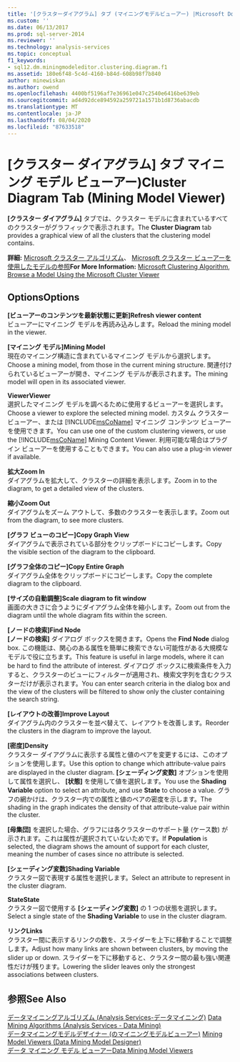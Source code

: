 ```yaml
---
title: '[クラスターダイアグラム] タブ (マイニングモデルビューアー) |Microsoft Docs'
ms.custom: ''
ms.date: 06/13/2017
ms.prod: sql-server-2014
ms.reviewer: ''
ms.technology: analysis-services
ms.topic: conceptual
f1_keywords:
- sql12.dm.miningmodeleditor.clustering.diagram.f1
ms.assetid: 180e6f48-5c4d-4160-b84d-608b98f7b840
author: minewiskan
ms.author: owend
ms.openlocfilehash: 4400bf5196af7e36961e047c2540e6416be639eb
ms.sourcegitcommit: ad4d92dce894592a259721a1571b1d8736abacdb
ms.translationtype: MT
ms.contentlocale: ja-JP
ms.lasthandoff: 08/04/2020
ms.locfileid: "87633518"
---
```

# <a name="cluster-diagram-tab-mining-model-viewer"></a><span data-ttu-id="cb74b-102">[クラスター ダイアグラム] タブ マイニング モデル ビューアー)</span><span class="sxs-lookup"><span data-stu-id="cb74b-102">Cluster Diagram Tab (Mining Model Viewer)</span></span>
  <span data-ttu-id="cb74b-103">**[クラスター ダイアグラム]** タブでは、クラスター モデルに含まれているすべてのクラスターがグラフィックで表示されます。</span><span class="sxs-lookup"><span data-stu-id="cb74b-103">The **Cluster Diagram** tab provides a graphical view of all the clusters that the clustering model contains.</span></span>  
  
 <span data-ttu-id="cb74b-104">**詳細:** [Microsoft クラスター アルゴリズム](data-mining/microsoft-clustering-algorithm.md)、 [Microsoft クラスター ビューアーを使用したモデルの参照](data-mining/browse-a-model-using-the-microsoft-cluster-viewer.md)</span><span class="sxs-lookup"><span data-stu-id="cb74b-104">**For More Information:** [Microsoft Clustering Algorithm](data-mining/microsoft-clustering-algorithm.md), [Browse a Model Using the Microsoft Cluster Viewer](data-mining/browse-a-model-using-the-microsoft-cluster-viewer.md)</span></span>  
  
## <a name="options"></a><span data-ttu-id="cb74b-105">Options</span><span class="sxs-lookup"><span data-stu-id="cb74b-105">Options</span></span>  
 <span data-ttu-id="cb74b-106">**[ビューアーのコンテンツを最新状態に更新]**</span><span class="sxs-lookup"><span data-stu-id="cb74b-106">**Refresh viewer content**</span></span>  
 <span data-ttu-id="cb74b-107">ビューアーにマイニング モデルを再読み込みします。</span><span class="sxs-lookup"><span data-stu-id="cb74b-107">Reload the mining model in the viewer.</span></span>  
  
 <span data-ttu-id="cb74b-108">**[マイニング モデル]**</span><span class="sxs-lookup"><span data-stu-id="cb74b-108">**Mining Model**</span></span>  
 <span data-ttu-id="cb74b-109">現在のマイニング構造に含まれているマイニング モデルから選択します。</span><span class="sxs-lookup"><span data-stu-id="cb74b-109">Choose a mining model, from those in the current mining structure.</span></span> <span data-ttu-id="cb74b-110">関連付けられているビューアーが開き、マイニング モデルが表示されます。</span><span class="sxs-lookup"><span data-stu-id="cb74b-110">The mining model will open in its associated viewer.</span></span>  
  
 <span data-ttu-id="cb74b-111">**Viewer**</span><span class="sxs-lookup"><span data-stu-id="cb74b-111">**Viewer**</span></span>  
 <span data-ttu-id="cb74b-112">選択したマイニング モデルを調べるために使用するビューアーを選択します。</span><span class="sxs-lookup"><span data-stu-id="cb74b-112">Choose a viewer to explore the selected mining model.</span></span> <span data-ttu-id="cb74b-113">カスタム クラスター ビューアー、または [!INCLUDE[msCoName](../includes/msconame-md.md)] マイニング コンテンツ ビューアーを使用できます。</span><span class="sxs-lookup"><span data-stu-id="cb74b-113">You can use one of the custom clustering viewers, or use the [!INCLUDE[msCoName](../includes/msconame-md.md)] Mining Content Viewer.</span></span> <span data-ttu-id="cb74b-114">利用可能な場合はプラグイン ビューアーを使用することもできます。</span><span class="sxs-lookup"><span data-stu-id="cb74b-114">You can also use a plug-in viewer if available.</span></span>  
  
 <span data-ttu-id="cb74b-115">**拡大**</span><span class="sxs-lookup"><span data-stu-id="cb74b-115">**Zoom In**</span></span>  
 <span data-ttu-id="cb74b-116">ダイアグラムを拡大して、クラスターの詳細を表示します。</span><span class="sxs-lookup"><span data-stu-id="cb74b-116">Zoom in to the diagram, to get a detailed view of the clusters.</span></span>  
  
 <span data-ttu-id="cb74b-117">**縮小**</span><span class="sxs-lookup"><span data-stu-id="cb74b-117">**Zoom Out**</span></span>  
 <span data-ttu-id="cb74b-118">ダイアグラムをズーム アウトして、多数のクラスターを表示します。</span><span class="sxs-lookup"><span data-stu-id="cb74b-118">Zoom out from the diagram, to see more clusters.</span></span>  
  
 <span data-ttu-id="cb74b-119">**[グラフ ビューのコピー]**</span><span class="sxs-lookup"><span data-stu-id="cb74b-119">**Copy Graph View**</span></span>  
 <span data-ttu-id="cb74b-120">ダイアグラムで表示されている部分をクリップボードにコピーします。</span><span class="sxs-lookup"><span data-stu-id="cb74b-120">Copy the visible section of the diagram to the clipboard.</span></span>  
  
 <span data-ttu-id="cb74b-121">**[グラフ全体のコピー]**</span><span class="sxs-lookup"><span data-stu-id="cb74b-121">**Copy Entire Graph**</span></span>  
 <span data-ttu-id="cb74b-122">ダイアグラム全体をクリップボードにコピーします。</span><span class="sxs-lookup"><span data-stu-id="cb74b-122">Copy the complete diagram to the clipboard.</span></span>  
  
 <span data-ttu-id="cb74b-123">**[サイズの自動調整]**</span><span class="sxs-lookup"><span data-stu-id="cb74b-123">**Scale diagram to fit window**</span></span>  
 <span data-ttu-id="cb74b-124">画面の大きさに合うようにダイアグラム全体を縮小します。</span><span class="sxs-lookup"><span data-stu-id="cb74b-124">Zoom out from the diagram until the whole diagram fits within the screen.</span></span>  
  
 <span data-ttu-id="cb74b-125">**[ノードの検索]**</span><span class="sxs-lookup"><span data-stu-id="cb74b-125">**Find Node**</span></span>  
 <span data-ttu-id="cb74b-126">**[ノードの検索]** ダイアログ ボックスを開きます。</span><span class="sxs-lookup"><span data-stu-id="cb74b-126">Opens the **Find Node** dialog box.</span></span> <span data-ttu-id="cb74b-127">この機能は、関心のある属性を簡単に検索できない可能性がある大規模なモデルで役に立ちます。</span><span class="sxs-lookup"><span data-stu-id="cb74b-127">This feature is useful in large models, where it can be hard to find the attribute of interest.</span></span> <span data-ttu-id="cb74b-128">ダイアログ ボックスに検索条件を入力すると、クラスターのビューにフィルターが適用され、検索文字列を含むクラスターだけが表示されます。</span><span class="sxs-lookup"><span data-stu-id="cb74b-128">You can enter search criteria in the dialog box and the view of the clusters will be filtered to show only the cluster containing the search string.</span></span>  
  
 <span data-ttu-id="cb74b-129">**[レイアウトの改善]**</span><span class="sxs-lookup"><span data-stu-id="cb74b-129">**Improve Layout**</span></span>  
 <span data-ttu-id="cb74b-130">ダイアグラム内のクラスターを並べ替えて、レイアウトを改善します。</span><span class="sxs-lookup"><span data-stu-id="cb74b-130">Reorder the clusters in the diagram to improve the layout.</span></span>  
  
 <span data-ttu-id="cb74b-131">**[密度]**</span><span class="sxs-lookup"><span data-stu-id="cb74b-131">**Density**</span></span>  
 <span data-ttu-id="cb74b-132">クラスター ダイアグラムに表示する属性と値のペアを変更するには、このオプションを使用します。</span><span class="sxs-lookup"><span data-stu-id="cb74b-132">Use this option to change which attribute-value pairs are displayed in the cluster diagram.</span></span> <span data-ttu-id="cb74b-133">**[シェーディング変数]** オプションを使用して属性を選択し、 **[状態]** を使用して値を選択します。</span><span class="sxs-lookup"><span data-stu-id="cb74b-133">You use the **Shading Variable** option to select an attribute, and use **State** to choose a value.</span></span> <span data-ttu-id="cb74b-134">グラフの網かけは、クラスター内での属性と値のペアの密度を示します。</span><span class="sxs-lookup"><span data-stu-id="cb74b-134">The shading in the graph indicates the density of that attribute-value pair within the cluster.</span></span>  
  
 <span data-ttu-id="cb74b-135">**[母集団]** を選択した場合、グラフには各クラスターのサポート量 (ケース数) が示されます。これは属性が選択されていないためです。</span><span class="sxs-lookup"><span data-stu-id="cb74b-135">If **Population** is selected, the diagram shows the amount of support for each cluster, meaning the number of cases since no attribute is selected.</span></span>  
  
 <span data-ttu-id="cb74b-136">**[シェーディング変数]**</span><span class="sxs-lookup"><span data-stu-id="cb74b-136">**Shading Variable**</span></span>  
 <span data-ttu-id="cb74b-137">クラスター図で表現する属性を選択します。</span><span class="sxs-lookup"><span data-stu-id="cb74b-137">Select an attribute to represent in the cluster diagram.</span></span>  
  
 <span data-ttu-id="cb74b-138">**State**</span><span class="sxs-lookup"><span data-stu-id="cb74b-138">**State**</span></span>  
 <span data-ttu-id="cb74b-139">クラスター図で使用する **[シェーディング変数]** の 1 つの状態を選択します。</span><span class="sxs-lookup"><span data-stu-id="cb74b-139">Select a single state of the **Shading Variable** to use in the cluster diagram.</span></span>  
  
 <span data-ttu-id="cb74b-140">**リンク**</span><span class="sxs-lookup"><span data-stu-id="cb74b-140">**Links**</span></span>  
 <span data-ttu-id="cb74b-141">クラスター間に表示するリンクの数を、スライダーを上下に移動することで調整します。</span><span class="sxs-lookup"><span data-stu-id="cb74b-141">Adjust how many links are shown between clusters, by moving the slider up or down.</span></span> <span data-ttu-id="cb74b-142">スライダーを下に移動すると、クラスター間の最も強い関連性だけが残ります。</span><span class="sxs-lookup"><span data-stu-id="cb74b-142">Lowering the slider leaves only the strongest associations between clusters.</span></span>  
  
## <a name="see-also"></a><span data-ttu-id="cb74b-143">参照</span><span class="sxs-lookup"><span data-stu-id="cb74b-143">See Also</span></span>  
 <span data-ttu-id="cb74b-144">[データマイニングアルゴリズム &#40;Analysis Services-データマイニング&#41;](data-mining/data-mining-algorithms-analysis-services-data-mining.md) </span><span class="sxs-lookup"><span data-stu-id="cb74b-144">[Data Mining Algorithms &#40;Analysis Services - Data Mining&#41;](data-mining/data-mining-algorithms-analysis-services-data-mining.md) </span></span>  
 <span data-ttu-id="cb74b-145">[データマイニングモデルデザイナー &#40;のマイニングモデルビューアー&#41;](mining-model-viewers-data-mining-model-designer.md) </span><span class="sxs-lookup"><span data-stu-id="cb74b-145">[Mining Model Viewers &#40;Data Mining Model Designer&#41;](mining-model-viewers-data-mining-model-designer.md) </span></span>  
 [<span data-ttu-id="cb74b-146">データ マイニング モデル ビューアー</span><span class="sxs-lookup"><span data-stu-id="cb74b-146">Data Mining Model Viewers</span></span>](data-mining/data-mining-model-viewers.md)  
  
  
